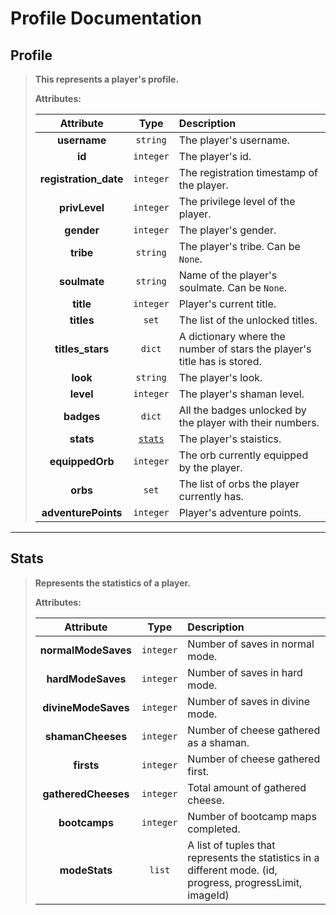 # Profile Documentation

## Profile
>**This represents a player's profile.**
>
>**Attributes:**
>
>|Attribute|Type|Description
>|:-:|:-:|:--
>|**username**| `string` | The player's username.
>|**id** | `integer` | The player's id.
>|**registration_date**| `integer`| The registration timestamp of the player.
>|**privLevel**| `integer`| The privilege level of the player.
>|**gender**| `integer`| The player's gender.
>|**tribe**| `string` | The player's tribe. Can be `None`.
>|**soulmate**| `string`| Name of the player's soulmate. Can be `None`.
>|**title**| `integer` | Player's current title.
>|**titles**| `set` | The list of the unlocked titles.
>|**titles_stars**| `dict` | A dictionary where the number of stars the player's title has is stored.
>|**look**| `string` | The player's look.
>|**level** | `integer` | The player's shaman level.
>|**badges** | `dict` | All the badges unlocked by the player with their numbers.
>|**stats** | [`stats`](#stats) | The player's staistics.
>|**equippedOrb** | `integer` | The orb currently equipped by the player.
>|**orbs** | `set` | The list of orbs the player currently has.
>|**adventurePoints** | `integer` | Player's adventure points.

---

## Stats
>**Represents the statistics of a player.**
>
>**Attributes:**
>
>|Attribute|Type|Description
>|:-:|:-:|:--
>|**normalModeSaves**|`integer`| Number of saves in normal mode.
>|**hardModeSaves** | `integer` |  Number of  saves in hard mode.
>|**divineModeSaves** | `integer`| Number of  saves in divine mode.
>|**shamanCheeses**| `integer`| Number of cheese gathered as a shaman.
>|**firsts** | `integer` | Number of cheese gathered first.
>|**gatheredCheeses**| `integer` | Total amount of gathered cheese.
>|**bootcamps**| `integer` | Number of bootcamp maps completed.
>|**modeStats**| `list` | A list of tuples that represents the statistics in a different mode. (id, progress, progressLimit, imageId)
